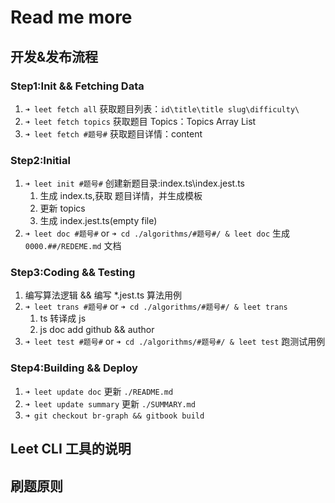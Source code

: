 # Read me more

## 开发&发布流程

### Step1:Init && Fetching Data

1. `➜ leet fetch all` 获取题目列表：`id\title\title slug\difficulty\`
2. `➜ leet fetch topics` 获取题目 Topics：Topics Array List
3. `➜ leet fetch #题号#` 获取题目详情：content

### Step2:Initial

1. `➜ leet init #题号#` 创建新题目录:index.ts\index.jest.ts
   1. 生成 index.ts,获取 题目详情，并生成模板
   2. 更新 topics
   3. 生成 index.jest.ts(empty file)
2. `➜ leet doc #题号#` or `➜ cd ./algorithms/#题号#/ & leet doc` 生成
   `0000.##/REDEME.md` 文档

### Step3:Coding && Testing

1. 编写算法逻辑 && 编写 \*.jest.ts 算法用例
2. `➜ leet trans #题号#` or `➜ cd ./algorithms/#题号#/ & leet trans`
   1. ts 转译成 js
   2. js doc add github && author
3. `➜ leet test #题号#` or `➜ cd ./algorithms/#题号#/ & leet test` 跑测试用例

### Step4:Building && Deploy

1. `➜ leet update doc` 更新 `./README.md`
2. `➜ leet update summary` 更新 `./SUMMARY.md`
3. `➜ git checkout br-graph && gitbook build`

## Leet CLI 工具的说明

## 刷题原则
